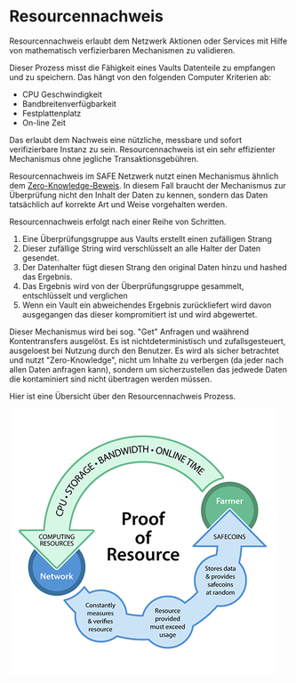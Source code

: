 # Resourcennachweis

Resourcennachweis erlaubt dem Netzwerk Aktionen oder Services mit Hilfe von mathematisch verfizierbaren Mechanismen zu validieren.

Dieser Prozess misst die Fähigkeit eines Vaults Datenteile zu empfangen und zu speichern. Das hängt von den folgenden Computer Kriterien ab:


* CPU Geschwindigkeit
* Bandbreitenverfügbarkeit
* Festplattenplatz
* On-line Zeit

Das erlaubt dem Nachweis eine nützliche, messbare und sofort verifizierbare Instanz zu sein. Resourcennachweis ist ein sehr effizienter Mechanismus ohne jegliche Transaktionsgebühren.

Resourcennachweis im SAFE Netzwerk nutzt einen Mechanismus ähnlich dem [Zero-Knowledge-Beweis](http://de.wikipedia.org/wiki/Zero-Knowledge-Beweis). In diesem Fall braucht der Mechanismus zur Überprüfung nicht den Inhalt der Daten zu kennen, sondern das Daten tatsächlich auf korrekte Art und Weise vorgehalten werden.

Resourcennachweis erfolgt nach einer Reihe von Schritten.

1. Eine Überprüfungsgruppe aus Vaults erstellt einen zufälligen Strang
2. Dieser zufällige String wird verschlüsselt an alle Halter der Daten gesendet.
3. Der Datenhalter fügt diesen Strang den original Daten hinzu und hashed das Ergebnis.
4. Das Ergebnis wird von der Überprüfungsgruppe gesammelt, entschlüsselt und verglichen
5. Wenn ein Vault ein abweichendes Ergebnis zurückliefert wird davon ausgegangen das dieser kompromitiert ist und wird abgewertet.

Dieser Mechanismus wird bei sog. "Get" Anfragen und waährend Kontentransfers ausgelöst. Es ist nichtdeterministisch und zufallsgesteuert, ausgeloest bei Nutzung durch den Benutzer. Es wird als sicher betrachtet und nutzt "Zero-Knowledge", nicht um Inhalte zu verbergen (da jeder nach allen Daten anfragen kann), sondern um sicherzustellen das jedwede Daten die kontaminiert sind nicht übertragen werden müssen.

Hier ist eine Übersicht über den Resourcennachweis Prozess.

![Proof of resource figure](./img/por-diagram.png)
